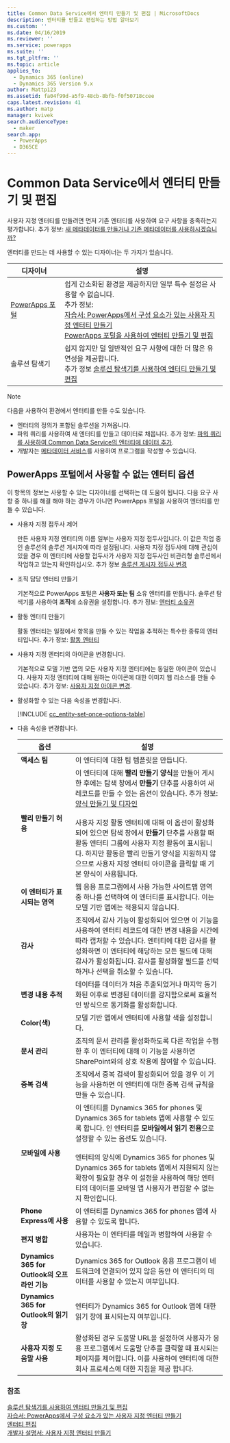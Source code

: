 ```yaml
---
title: Common Data Service에서 엔터티 만들기 및 편집 | MicrosoftDocs
description: 엔터티를 만들고 편집하는 방법 알아보기
ms.custom: ''
ms.date: 04/16/2019
ms.reviewer: ''
ms.service: powerapps
ms.suite: ''
ms.tgt_pltfrm: ''
ms.topic: article
applies_to:
  - Dynamics 365 (online)
  - Dynamics 365 Version 9.x
author: Mattp123
ms.assetid: fa04f99d-a5f9-48cb-8bfb-f0f50718ccee
caps.latest.revision: 41
ms.author: matp
manager: kvivek
search.audienceType:
  - maker
search.app:
  - PowerApps
  - D365CE
---
```

# <a name="create-and-edit-entities-in-common-data-service"></a>Common Data Service에서 엔터티 만들기 및 편집

사용자 지정 엔터티를 만들려면 먼저 기존 엔터티를 사용하여 요구 사항을 충족하는지 평가합니다. 추가 정보: [새 메타데이터를 만들거나 기존 메타데이터를 사용하시겠습니까?](create-edit-metadata.md#create-new-metadata-or-use-existing-metadata)

엔터티를 만드는 데 사용할 수 있는 디자이너는 두 가지가 있습니다.

|디자이너| 설명|
|--|--|
|[PowerApps 포털](https://web.powerapps.com/?utm_source=padocs&utm_medium=linkinadoc&utm_campaign=referralsfromdoc)|쉽게 간소화된 환경을 제공하지만 일부 특수 설정은 사용할 수 없습니다.<br />추가 정보: <br />[자습서: PowerApps에서 구성 요소가 있는 사용자 지정 엔터티 만들기](/powerapps/maker/common-data-service/create-custom-entity)<br />[PowerApps 포털을 사용하여 엔터티 만들기 및 편집](create-edit-entities-portal.md)|
|솔루션 탐색기|쉽지 않지만 덜 일반적인 요구 사항에 대한 더 많은 유연성을 제공합니다. <br />추가 정보 [솔루션 탐색기를 사용하여 엔터티 만들기 및 편집](create-edit-entities-solution-explorer.md)|

> [!NOTE]
> 다음을 사용하여 환경에서 엔터티를 만들 수도 있습니다.
> - 엔터티의 정의가 포함된 솔루션을 가져옵니다.
> - 파워 쿼리를 사용하여 새 엔터티를 만들고 데이터로 채웁니다. 추가 정보: [파워 쿼리를 사용하여 Common Data Service의 엔터티에 데이터 추가](/powerapps/maker/common-data-service/data-platform-cds-newentity-pq).
> - 개발자는 [메타데이터 서비스](/powerapps/developer/common-data-service/use-web-services#metadata-services)를 사용하여 프로그램을 작성할 수 있습니다.


## <a name="entity-options-not-available-in-the-powerapps-portal"></a>PowerApps 포털에서 사용할 수 없는 엔터티 옵션

이 항목의 정보는 사용할 수 있는 디자이너를 선택하는 데 도움이 됩니다. 다음 요구 사항 중 하나를 해결 해야 하는 경우가 아니면 PowerApps 포털을 사용하여 엔터티를 만들 수 있습니다.

- 사용자 지정 접두사 제어

  만든 사용자 지정 엔터티의 이름 일부는 사용자 지정 접두사입니다. 이 값은 작업 중인 솔루션의 솔루션 게시자에 따라 설정됩니다. 사용자 지정 접두사에 대해 관심이 있을 경우 이 엔터티에 사용할 접두사가 사용자 지정 접두사인 비관리형 솔루션에서 작업하고 있는지 확인하십시오. 추가 정보 [솔루션 게시자 접두사 변경](change-solution-publisher-prefix.md)

- 조직 담당 엔터티 만들기

  기본적으로 PowerApps 포털은 **사용자 또는 팀** 소유 엔터티를 만듭니다. 솔루션 탐색기를 사용하여 **조직**에 소유권을 설정합니다. 추가 정보: [엔터티 소유권](types-of-entities.md#entity-ownership)

- 활동 엔터티 만들기

  활동 엔터티는 일정에서 항목을 만들 수 있는 작업을 추적하는 특수한 종류의 엔터티입니다. 추가 정보: [활동 엔터티](types-of-entities.md#activity-entities)

- 사용자 지정 엔터티의 아이콘을 변경합니다.

  기본적으로 모델 기반 앱의 모든 사용자 지정 엔터티에는 동일한 아이콘이 있습니다. 사용자 지정 엔터티에 대해 원하는 아이콘에 대한 이미지 웹 리소스를 만들 수 있습니다. 추가 정보:  [사용자 지정 아이콘 변경](../model-driven-apps/change-custom-entity-icons.md). 

- 활성화할 수 있는 다음 속성을 변경합니다.

  [!INCLUDE [cc_entity-set-once-options-table](../../includes/cc_entity-set-once-options-table.md)]

- 다음 속성을 변경합니다.

  |옵션   |설명  |
  |---------|---------|
  |**액세스 팀**|이 엔터티에 대한 팀 템플릿을 만듭니다. |
  |**빨리 만들기 허용**|이 엔터티에 대해 **빨리 만들기 양식**을 만들어 게시한 후에는 탐색 창에서 **만들기** 단추를 사용하여 새 레코드를 만들 수 있는 옵션이 있습니다. 추가 정보: [양식 만들기 및 디자인](../model-driven-apps/create-design-forms.md)<br /><br /> 사용자 지정 활동 엔터티에 대해 이 옵션이 활성화되어 있으면 탐색 창에서 **만들기** 단추를 사용할 때 활동 엔터티 그룹에 사용자 지정 활동이 표시됩니다. 하지만 활동은 빨리 만들기 양식을 지원하지 않으므로 사용자 지정 엔터티 아이콘을 클릭할 때 기본 양식이 사용됩니다.|
  |**이 엔터티가 표시되는 영역**|웹 응용 프로그램에서 사용 가능한 사이트맵 영역 중 하나를 선택하여 이 엔터티를 표시합니다. 이는 모델 기반 앱에는 적용되지 않습니다.|
  |**감사**|조직에서 감사 기능이 활성화되어 있으면 이 기능을 사용하여 엔터티 레코드에 대한 변경 내용을 시간에 따라 캡처할 수 있습니다. 엔터티에 대한 감사를 활성화하면 이 엔터티에 해당하는 모든 필드에 대해 감사가 활성화됩니다. 감사를 활성화할 필드를 선택하거나 선택을 취소할 수 있습니다.|
  |**변경 내용 추적**|데이터를 데이터가 처음 추출되었거나 마지막 동기화된 이후로 변경된 데이터를 감지함으로써 효율적인 방식으로 동기화를 활성화합니다.  |
  |**Color(색)**|모델 기반 앱에서 엔터티에 사용할 색을 설정합니다.|
  |**문서 관리**|조직의 문서 관리를 활성화하도록 다른 작업을 수행한 후 이 엔터티에 대해 이 기능을 사용하면 SharePoint와의 상호 작용에 참여할 수 있습니다. |
  |**중복 검색**|조직에서 중복 검색이 활성화되어 있을 경우 이 기능을 사용하면 이 엔터티에 대한 중복 검색 규칙을 만들 수 있습니다.|
  |**모바일에 사용**|이 엔터티를 Dynamics 365 for phones 및 Dynamics 365 for tablets 앱에 사용할 수 있도록 합니다. 인 엔터티를 **모바일에서 읽기 전용**으로 설정할 수 있는 옵션도 있습니다.<br /><br /> 엔터티의 양식에 Dynamics 365 for phones 및 Dynamics 365 for tablets 앱에서 지원되지 않는 확장이 필요할 경우 이 설정을 사용하여 해당 엔터티의 데이터를 모바일 앱 사용자가 편집할 수 없는지 확인합니다.|
  |**Phone Express에 사용**|이 엔터티를 Dynamics 365 for phones 앱에 사용할 수 있도록 합니다.|
  |**편지 병합**|사용자는 이 엔터티를 메일과 병합하여 사용할 수 있습니다.|
  |**Dynamics 365 for Outlook의 오프라인 기능**|Dynamics 365 for Outlook 응용 프로그램이 네트워크에 연결되어 있지 않은 동안 이 엔터티의 데이터를 사용할 수 있는지 여부입니다.|
  |**Dynamics 365 for Outlook의 읽기 창**|엔터티가 Dynamics 365 for Outlook 앱에 대한 읽기 창에 표시되는지 여부입니다.|
  |**사용자 지정 도움말 사용**|활성화된 경우 도움말 URL을 설정하여 사용자가 응용 프로그램에서 도움말 단추를 클릭할 때 표시되는 페이지를 제어합니다. 이를 사용하여 엔터티에 대한 회사 프로세스에 대한 지침을 제공 합니다.|


### <a name="see-also"></a>참조

[솔루션 탐색기를 사용하여 엔터티 만들기 및 편집](create-edit-entities-solution-explorer.md)<br />
[자습서: PowerApps에서 구성 요소가 있는 사용자 지정 엔터티 만들기](/powerapps/maker/common-data-service/create-custom-entity)<br />
[엔터티 편집](edit-entities.md)<br />
[개발자 설명서: 사용자 지정 엔터티 만들기](/dynamics365/customer-engagement/developer/org-service/create-custom-entity)
